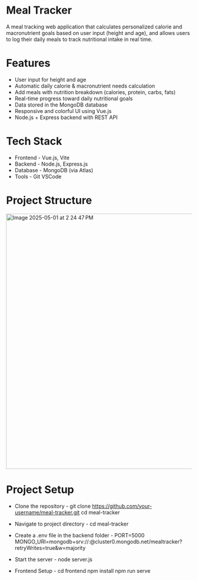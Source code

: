 # Meal Tracker
A meal tracking web application that calculates personalized calorie and macronutrient goals based on user input (height and age), and allows users to log their daily meals to track nutritional intake in real time.

# Features
* User input for height and age
* Automatic daily calorie & macronutrient needs calculation
* Add meals with nutrition breakdown (calories, protein, carbs, fats)
* Real-time progress toward daily nutritional goals
* Data stored in the MongoDB database
* Responsive and colorful UI using Vue.js
* Node.js + Express backend with REST API

# Tech Stack
* Frontend - Vue.js, Vite
* Backend - Node.js, Express.js
* Database - MongoDB (via Atlas)
* Tools - Git VSCode


# Project Structure
<img width="690" alt="Image 2025-05-01 at 2 24 47 PM" src="https://github.com/user-attachments/assets/efa29702-1792-4446-98c4-46f229f906a4" />



# Project Setup
* Clone the repository -
git clone https://github.com/your-username/meal-tracker.git
cd meal-tracker

* Navigate to project directory -
cd meal-tracker

* Create a .env file in the backend folder -
PORT=5000
MONGO_URI=mongodb+srv://<your-username>:<your-password>@cluster0.mongodb.net/mealtracker?retryWrites=true&w=majority


* Start the server -
node server.js

* Frontend Setup -
cd frontend
npm install
npm run serve

